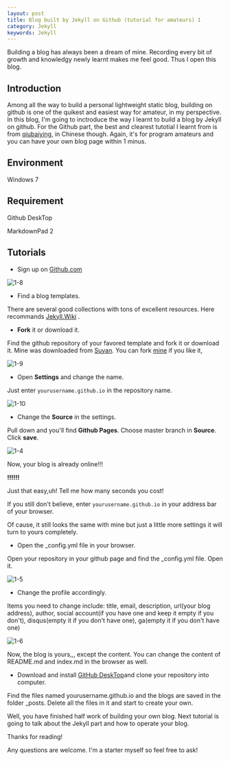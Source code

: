 ```yaml
---
layout: post
title: Blog built by Jekyll on Github (tutorial for amateurs) 1
category: Jekyll
keywords: Jekyll
---
```



Building a blog has always been a dream of mine. Recording every bit of growth and knowledgy newly learnt makes me feel good. Thus I open this blog.

## Introduction
Among all the way to build a personal lightweight static blog, building on github is one of the quikest and easiest way for amateur, in my perspective. In this blog, I'm going to inctroduce the way I learnt to build a blog by Jekyll on github. For the Github part, the best and clearest tutotial I learnt from is from [qiubaiying](https://github.com/qiubaiying/qiubaiying.github.io/blob/master/_posts/2017-02-06-%E5%BF%AB%E9%80%9F%E6%90%AD%E5%BB%BA%E4%B8%AA%E4%BA%BA%E5%8D%9A%E5%AE%A2.md), in Chinese though. Again, it's for program amateurs and you can have your own blog page within 1 minus.

## Environment
Windows 7

## Requirement
Github DeskTop

MarkdownPad 2

## Tutorials

- Sign up on [Github.com](https://github.com/)


![1-8](http://p720v2ufu.bkt.clouddn.com/github/blog/1-8.png)


- Find a blog templates. 

There are several good collections with tons of excellent resources. Here recommands [Jekyll.Wiki](https://github.com/jekyll/jekyll/wiki/Sites) . 


- **Fork** it or download it. 

Find the github repository of your favored template and fork it or download it. Mine was downloaded from [Suyan](https://github.com/suyan/). You can fork [mine](https://github.com/UxxUnet/UxxUnet.github.io) if you like it,


![1-9](http://p720v2ufu.bkt.clouddn.com/github/blog/1-9.png)


- Open **Settings** and change the name.

Just enter `yourusername.github.io` in the repository name.


![1-10](http://p720v2ufu.bkt.clouddn.com/github/blog/1-10.png)



- Change the **Source** in the settings.

Pull down and you'll find **Github Pages**. Choose master branch in **Source**. Click **save**.


![1-4](http://p720v2ufu.bkt.clouddn.com/github/blog/1-4.png)


Now, your blog is already online!!!

**!!!!!!**

Just that easy,uh! Tell me how many seconds you cost!

If you still don't believe, enter `yourusername.github.io` in your address bar of your browser.

Of cause, it still looks the same with mine but just a little more settings it will turn to yours completely. 



- Open the _config.yml file in your browser.

Open your repository in your github page and find the _config.yml file. Open it.


![1-5](http://p720v2ufu.bkt.clouddn.com/github/blog/1-5.png)



- Change the profile accordingly.

Items you need to change include: title, email, description, url(your blog address), author, social account(if you have one and keep it empty if you don't), disqus(empty it if you don't have one), ga(empty it if you don't have one)


![1-6](http://p720v2ufu.bkt.clouddn.com/github/blog/1-6.png)



Now, the blog is yours,,, except the content. You can change the content of README.md and index.md in the browser as well. 

- Download and install [GitHub DeskTop](https://desktop.github.com/)and clone your repository into computer.

Find the files named yourusername.github.io and the blogs are saved in the folder _posts. Delete all the files in it and start to create your own.


Well, you have finished half work of building your own blog. Next tutorial is going to talk about the Jekyll part and how to operate your blog.

Thanks for reading! 

Any questions are welcome. I'm a starter myself so feel free to ask!
